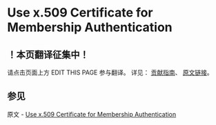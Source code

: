 # Use x.509 Certificate for Membership Authentication

## ！本页翻译征集中！

请点击页面上方 EDIT THIS PAGE 参与翻译。
详见：
[贡献指南]( https://github.com/JinMuInfo/MongoDB-Manual-zh/blob/master/CONTRIBUTING.md )、
[原文链接](  https://docs.mongodb.com/manual/tutorial/configure-x509-member-authentication/  )。

## 参见

原文 - [Use x.509 Certificate for Membership Authentication]( https://docs.mongodb.com/manual/tutorial/configure-x509-member-authentication/ )

